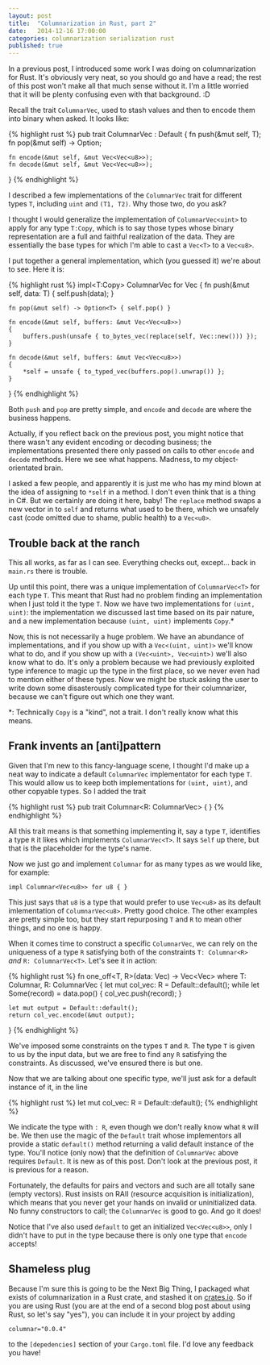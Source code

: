```yaml
---
layout: post
title:  "Columnarization in Rust, part 2"
date:   2014-12-16 17:00:00
categories: columnarization serialization rust
published: true
---
```


In a previous post, I introduced some work I was doing on columnarization for Rust. It's obviously very neat, so you should go and have a read; the rest of this post won't make all that much sense without it. I'm a little worried that it will be plenty confusing even with that background. :D

Recall the trait `ColumnarVec`, used to stash values and then to encode them into binary when asked. It looks like:

{% highlight rust %}
pub trait ColumnarVec<T> : Default
{
    fn push(&mut self, T);
    fn pop(&mut self) -> Option<T>;

    fn encode(&mut self, &mut Vec<Vec<u8>>);
    fn decode(&mut self, &mut Vec<Vec<u8>>);
}
{% endhighlight %}

I described a few implementations of the `ColumnarVec` trait for different types `T`, including `uint` and `(T1, T2)`. Why those two, do you ask?

I thought I would generalize the implementation of `ColumnarVec<uint>` to apply for any type `T:Copy`, which is to say those types whose binary representation are a full and faithful realization of the data. They are essentially the base types for which I'm able to cast a `Vec<T>` to a `Vec<u8>`.

I put together a general implementation, which (you guessed it) we're about to see. Here it is:

{% highlight rust %}
impl<T:Copy> ColumnarVec<T> for Vec<T>
{
    fn push(&mut self, data: T) { self.push(data); }

    fn pop(&mut self) -> Option<T> { self.pop() }

    fn encode(&mut self, buffers: &mut Vec<Vec<u8>>)
    {
        buffers.push(unsafe { to_bytes_vec(replace(self, Vec::new())) });
    }

    fn decode(&mut self, buffers: &mut Vec<Vec<u8>>)
    {
        *self = unsafe { to_typed_vec(buffers.pop().unwrap()) };
    }
}
{% endhighlight %}

Both `push` and `pop` are pretty simple, and `encode` and `decode` are where the business happens.

Actually, if you reflect back on the previous post, you might notice that there wasn't any evident encoding or decoding business; the implementations presented there only passed on calls to other `encode` and `decode` methods. Here we see what happens. Madness, to my object-orientated brain.

I asked a few people, and apparently it is just me who has my mind blown at the idea of assigning to `*self` in a method. I don't even think that is a thing in C#. But we certainly are doing it here, baby! The `replace` method swaps a new vector in to `self` and returns what used to be there, which we unsafely cast (code omitted due to shame, public health) to a `Vec<u8>`.

## Trouble back at the ranch

This all works, as far as I can see. Everything checks out, except...  back in `main.rs` there is trouble.

Up until this point, there was a unique implementation of `ColumnarVec<T>` for each type `T`. This meant that Rust had no problem finding an implementation when I just told it the type `T`. Now we have two implementations for `(uint, uint)`: the implementation we discussed last time based on its pair nature, and a new implementation because `(uint, uint)` implements `Copy`.*

Now, this is not necessarily a huge problem. We have an abundance of implementations, and if you show up with a `Vec<(uint, uint)>` we'll know what to do, and if you show up with a `(Vec<uint>, Vec<uint>)` we'll also know what to do. It's only a problem because we had previously exploited type inference to magic up the type in the first place, so we never even had to mention either of these types. Now we might be stuck asking the user to write down some disasterously complicated type for their columnarizer, because we can't figure out which one they want.

*: Technically `Copy` is a "kind", not a trait. I don't really know what this means.

## Frank invents an [anti]pattern

Given that I'm new to this fancy-language scene, I thought I'd make up a neat way to indicate a default `ColumnarVec` implementator for each type `T`. This would allow us to keep both implementations for `(uint, uint)`, and other copyable types. So I added the trait

{% highlight rust %}
pub trait Columnar<R: ColumnarVec<Self>> { }
{% endhighlight %}

All this trait means is that something implementing it, say a type `T`, identifies a type `R` it likes which implements `ColumnarVec<T>`. It says `Self` up there, but that is the placeholder for the type's name.

Now we just go and implement `Columnar` for as many types as we would like, for example:

`impl Columnar<Vec<u8>> for u8 { }`

This just says that `u8` is a type that would prefer to use `Vec<u8>` as its default imlementation of `ColumnarVec<u8>`. Pretty good choice. The other examples are pretty simple too, but they start repurposing `T` and `R` to mean other things, and no one is happy.

When it comes time to construct a specific `ColumnarVec`, we can rely on the uniqueness of a type `R` satisfying both of the constraints `T: Columnar<R>` *and* `R: ColumnarVec<T>`. Let's see it in action:

{% highlight rust %}
fn one_off<T, R>(data: Vec<T>) -> Vec<Vec<u8>>
where T: Columnar<R>,
      R: ColumnarVec<T>
{
    let mut col_vec: R = Default::default();
    while let Some(record) = data.pop()
    {
        col_vec.push(record);
    }

    let mut output = Default::default();
    return col_vec.encode(&mut output);
}
{% endhighlight %}

We've imposed some constraints on the types `T` and `R`. The type `T` is given to us by the input data, but we are free to find any `R` satisfying the constraints. As discussed, we've ensured there is but one.

Now that we are talking about one specific type, we'll just ask for a default instance of it, in the line

{% highlight rust %}
let mut col_vec: R = Default::default();
{% endhighlight %}

We indicate the type with `: R`, even though we don't really know what `R` will be. We then use the magic of the `Default` trait whose implementors all provide a static `default()` method returning a valid default instance of the type. You'll notice (only now) that the definition of `ColumnarVec` above requires `Default`. It is new as of this post. Don't look at the previous post, it is previous for a reason.

Fortunately, the defaults for pairs and vectors and such are all totally sane (empty vectors). Rust insists on RAII (resource acquisition is initialization), which means that you never get your hands on invalid or uninitialized data. No funny constructors to call; the `ColumnarVec` is good to go. And go it does!

Notice that I've also used `default` to get an initialized `Vec<Vec<u8>>`, only I didn't have to put in the type because there is only one type that `encode` accepts!

## Shameless plug

Because I'm sure this is going to be the Next Big Thing, I packaged what exists of columnarization in a Rust crate, and stashed it on [crates.io](http://crates.io). So if you are using Rust (you are at the end of a second blog post about using Rust, so let's say "yes"), you can include it in your project by adding

`columnar="0.0.4"`

to the `[depedencies]` section of your `Cargo.toml` file. I'd love any feedback you have!
